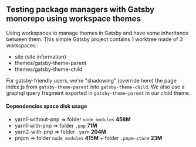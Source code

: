 ## Testing package managers with Gatsby monorepo using workspace themes

Using workspaces to manage themes in Gatsby and have some inheritance between them.
This simple Gatsby project contains 1 worktree made of 3 workspaces : 
* site (site information)
* themes/gatsby-theme-parent
* themes/gatsby-theme-child

For gatsby-friendly users, we're "shadowing" (override here) the page index.js from `gatsby-theme-parent` into `gatsby-theme-child`.
We also use a graphql query fragment exported in `gatsby-theme-parent` in our child theme.

#### Dependencies space disk usage

* yarn1-without-pnp => folder `node_modules` **458M**
* yarn1-with-pnp => folder `.pnp` **71M**
* yarn2-with-pnp => folder `.yarn` **204M**
* pnpm => folder `node_modules` **415M** + folder `.pnpm-store` **23M**